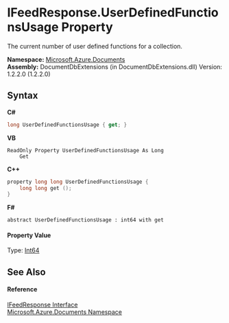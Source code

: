 # IFeedResponse.UserDefinedFunctionsUsage Property 
 

The current number of user defined functions for a collection.

**Namespace:**&nbsp;<a href="856b2e23-9c8b-2618-f913-67d85d500616">Microsoft.Azure.Documents</a><br />**Assembly:**&nbsp;DocumentDbExtensions (in DocumentDbExtensions.dll) Version: 1.2.2.0 (1.2.2.0)

## Syntax

**C#**<br />
``` C#
long UserDefinedFunctionsUsage { get; }
```

**VB**<br />
``` VB
ReadOnly Property UserDefinedFunctionsUsage As Long
	Get
```

**C++**<br />
``` C++
property long long UserDefinedFunctionsUsage {
	long long get ();
}
```

**F#**<br />
``` F#
abstract UserDefinedFunctionsUsage : int64 with get

```


#### Property Value
Type: <a href="http://msdn2.microsoft.com/en-us/library/6yy583ek" target="_blank">Int64</a>

## See Also


#### Reference
<a href="cbcd444d-ffe1-6199-9c3a-29fa6b4f474e">IFeedResponse Interface</a><br /><a href="856b2e23-9c8b-2618-f913-67d85d500616">Microsoft.Azure.Documents Namespace</a><br />